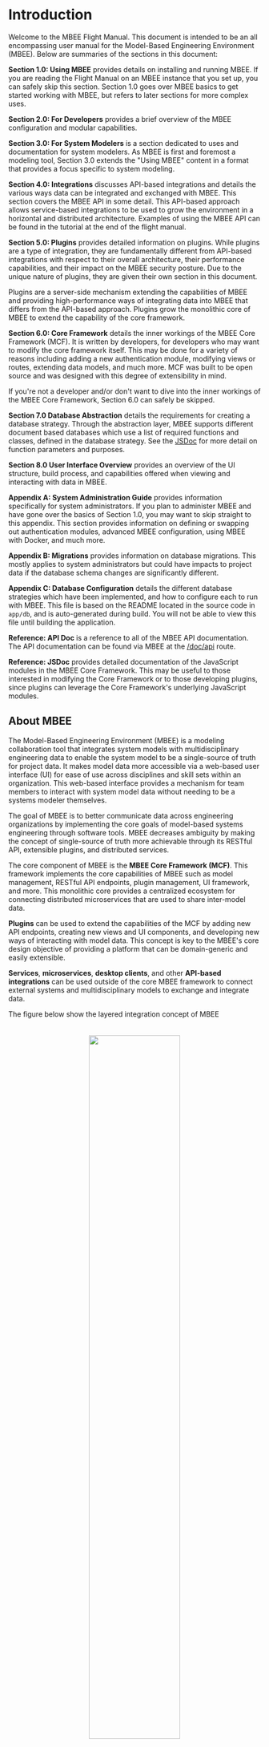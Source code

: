 # Introduction

Welcome to the MBEE Flight Manual. This document is intended to be an all
encompassing user manual for the Model-Based Engineering Environment (MBEE).
Below are summaries of the sections in this document:

**Section 1.0: Using MBEE** provides details on installing and running
MBEE. If you are reading the Flight Manual on an MBEE instance that you set up,
you can safely skip this section. Section 1.0 goes over MBEE basics to get
started working with MBEE, but refers to later sections for more complex uses.

**Section 2.0: For Developers** provides a brief overview of the MBEE configuration 
and modular capabilities.

**Section 3.0: For System Modelers**  is a section dedicated to uses and
documentation for system modelers. As MBEE is first and foremost a modeling
tool, Section 3.0 extends the "Using MBEE" content in a format that provides a
focus specific to system modeling.

**Section 4.0: Integrations** discusses API-based integrations and details the
various ways data can be integrated and exchanged with MBEE. This section
covers the MBEE API in some detail. This API-based approach allows
service-based integrations to be used to grow the environment in a horizontal
and distributed architecture. Examples of using the MBEE API can be found
in the tutorial at the end of the flight manual.

**Section 5.0: Plugins** provides detailed information on plugins. While plugins
are a type of integration, they are fundamentally different from
API-based integrations with respect to their overall architecture, their
performance capabilities, and their impact on the MBEE security posture. Due to
the unique nature of plugins, they are given their own section in this document.

Plugins are a server-side mechanism extending the capabilities of MBEE and
providing high-performance ways of integrating data into MBEE that differs from
the API-based approach. Plugins grow the monolithic core of MBEE to extend the
capability of the core framework.

**Section 6.0: Core Framework** details the inner workings of the MBEE Core
Framework (MCF). It is written by developers, for developers who may want to
modify the core framework itself. This may be done for a variety of reasons
including adding a new authentication module, modifying views or routes,
extending data models, and much more. MCF was built to be open source and was
designed with this degree of extensibility in mind.

If you're not a developer and/or don't want to dive into the inner workings of
the MBEE Core Framework, Section 6.0 can safely be skipped.

**Section 7.0 Database Abstraction** details the requirements for creating a
database strategy. Through the abstraction layer, MBEE supports different
document based databases which use a list of required functions and classes,
defined in the database strategy. See the [JSDoc](/doc/lib.module_db.html) for
more detail on function parameters and purposes.

**Section 8.0 User Interface Overview** provides an overview of the UI structure, 
build process, and capabilities offered when viewing and interacting with data in MBEE.

**Appendix A: System Administration Guide** provides information specifically
for system administrators. If you plan to administer MBEE and have gone over
the basics of Section 1.0, you may want to skip straight to this appendix. This
section provides information on defining or swapping out authentication modules,
advanced MBEE configuration, using MBEE with Docker, and much more.

**Appendix B: Migrations** provides information on database migrations. This
mostly applies to system administrators but could have impacts to project data
if the database schema changes are significantly different.

**Appendix C: Database Configuration** details the different database strategies
which have been implemented, and how to configure each to run with MBEE. This
file is based on the README located in the source code in `app/db`, and is
auto-generated during build. You will not be able to view this file until
building the application.

**Reference: API Doc** is a reference to all of the MBEE API documentation.
The API documentation can be found via MBEE at the [/doc/api](/doc/api) route.

**Reference: JSDoc** provides detailed documentation of the JavaScript modules
in the MBEE Core Framework. This may be useful to those interested in modifying
the Core Framework or to those developing plugins, since plugins can leverage
the Core Framework's underlying JavaScript modules.

## About MBEE

The Model-Based Engineering Environment (MBEE) is a modeling collaboration tool
that integrates system models with multidisciplinary engineering data to enable
the system model to be a single-source of truth for project data. It makes model
data more accessible via a web-based user interface (UI) for ease of use across
disciplines and skill sets within an organization. This web-based interface
provides a mechanism for team members to interact with system model data without
needing to be a systems modeler themselves.

The goal of MBEE is to better communicate data across engineering organizations
by implementing the core goals of model-based systems engineering through
software tools. MBEE decreases ambiguity by making the concept of single-source
of truth more achievable through its RESTful API, extensible plugins, and
distributed services.

The core component of MBEE is the **MBEE Core Framework (MCF)**. This framework
implements the core capabilities of MBEE such as model management, RESTful API
endpoints, plugin management, UI framework, and more. This monolithic core
provides a centralized ecosystem for connecting distributed microservices that
are used to share inter-model data.

**Plugins** can be used to extend the capabilities of the MCF by adding new API
endpoints, creating new views and UI components, and developing new ways of
interacting with model data. This concept is key to the MBEE's core design
objective of providing a platform that can be domain-generic and easily
extensible.

**Services**, **microservices**, **desktop clients**, and other **API-based
integrations** can be used outside of the core MBEE framework to connect
external systems and multidisciplinary models to exchange and integrate data.

The figure below show the layered integration concept of MBEE

<div style="text-align: center;">
    <img src="/img/mbee-concept.png" style="width: 60%; margin: 20px;"/>
</div>

This approach allows distributed services to be used to interact with external
systems and integrate data from external models into MBEE. These services can
be cloud-based microservices, monolithic enterprise services, desktop clients,
or any number of other clients that can access a RESTful HTTP API.
